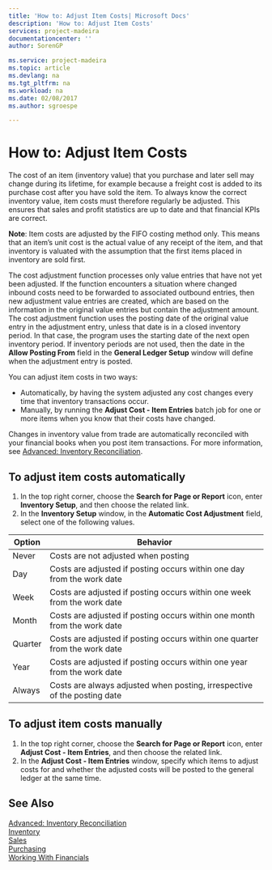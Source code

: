 ```yaml
---
title: 'How to: Adjust Item Costs| Microsoft Docs'
description: 'How to: Adjust Item Costs'
services: project-madeira
documentationcenter: ''
author: SorenGP

ms.service: project-madeira
ms.topic: article
ms.devlang: na
ms.tgt_pltfrm: na
ms.workload: na
ms.date: 02/08/2017
ms.author: sgroespe

---
```

# How to: Adjust Item Costs
The cost of an item (inventory value) that you purchase and later sell may change during its lifetime, for example because a freight cost is added to its purchase cost after you have sold the item. To always know the correct inventory value, item costs must therefore regularly be adjusted.
This ensures that sales and profit statistics are up to date and that financial KPIs are correct.

**Note**: Item costs are adjusted by the FIFO costing method only. This means that an item’s unit cost is the actual value of any receipt of the item, and that inventory is valuated with the assumption that the first items placed in inventory are sold first.

The cost adjustment function processes only value entries that have not yet been adjusted. If the function encounters a situation where changed inbound costs need to be forwarded to associated outbound entries, then new adjustment value entries are created, which are based on the information in the original value entries but contain the adjustment amount. The cost adjustment function uses the posting date of the original value entry in the adjustment entry, unless that date is in a closed inventory period. In that case, the program uses the starting date of the next open inventory period. If inventory periods are not used, then the date in the **Allow Posting From** field in the **General Ledger Setup** window will define when the adjustment entry is posted.

You can adjust item costs in two ways:  

* Automatically, by having the system adjusted any cost changes every time that inventory transactions occur.  
* Manually, by running the **Adjust Cost - Item Entries** batch job for one or more items when you know that their costs have changed.

Changes in inventory value from trade are automatically reconciled with your financial books when you post item transactions. For more information, see [Advanced: Inventory Reconciliation](details-inventory-reconciliation.md).

## To adjust item costs automatically
1. In the top right corner, choose the **Search for Page or Report** icon, enter **Inventory Setup**, and then  choose the related link.
2. In the **Inventory Setup** window, in the **Automatic Cost Adjustment** field, select one of the following values.

| Option | Behavior |
| --- | --- |
| Never |Costs are not adjusted when posting |
| Day |Costs are adjusted if posting occurs within one day from the work date |
| Week |Costs are adjusted if posting occurs within one week from the work date |
| Month |Costs are adjusted if posting occurs within one month from the work date |
| Quarter |Costs are adjusted if posting occurs within one quarter from the work date |
| Year |Costs are adjusted if posting occurs within one year from the work date |
| Always |Costs are always adjusted when posting, irrespective of the posting date |

## To adjust item costs manually
1. In the top right corner, choose the **Search for Page or Report** icon, enter **Adjust Cost - Item Entries**, and then choose the related link.
2. In the **Adjust Cost - Item Entries** window, specify which items to adjust costs for and whether the adjusted costs will be posted to the general ledger at the same time.

## See Also
[Advanced: Inventory Reconciliation](details-inventory-reconciliation.md)  
[Inventory](inventory-manage-inventory.md)  
[Sales](sales-manage-sales.md)  
[Purchasing](purchasing-manage-purchasing.md)  
[Working With Financials](ui-work-product.md)

